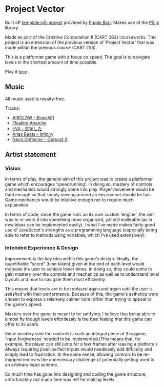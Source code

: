 # Project Vector

Built off [template-p5-project](https://github.com/pippinbarr/cart253/tree/master/templates/template-p5-project) provided by [Pippin Barr](https://github.com/pippinbarr). Makes use of the [P5.js](https://p5js.org/) library.

Made as part of the Creative Computation II (CART 263) courseworks.
This project is an entension of the previous version of 'Project Vector' that was made within the previous course (CART 253).

This is a platformer game with a focus on speed.
The goal is to navigate levels in the shortest amount of time possible.

Play it [here](https://atienn.github.io/CART-263/Project%20Vector/).



## Music
All music used is royalty-free.

Tracks:
- [AIRGLOW - Blueshift](https://open.spotify.com/album/08kV4nhdlCBbCWt9fO6AAa?highlight=spotify:track:7Glh11xQGaEbuw1M186WpK)
- [Floating Anarchy](https://open.spotify.com/album/6ababgJTbXJE7AF78JyQdk)
- [EVA - 失望した](https://open.spotify.com/track/5E4KvUjuwUfyuRIzVQwt7u?si=6a75a92b434345f8)
- [Aries Beats - Infinity](https://open.spotify.com/track/2kfBEU5s3dqc1RCtaOPuGh?si=5b6faf8f908d420e)
- [Neon.Deflector - Outpost X](https://open.spotify.com/album/0I1tvrpyiAJylAcEPLQ4uG?highlight=spotify:track:201W6jH0ZKmpihW4q4SzwT)



## Artist statement

### Vision
In terms of play, the general aim of this project was to create a platformer game which encourages 'speedrunning'. In doing so, mastery of controls and mechanics would strongly come into play. Player movement would be fluid enough so that simply moving around an enviroment should be fun. Game mechanics would be intuitive enough not to require much explanation.


In terms of code, since the game runs on its own custom 'engine', the aim was to re-work it into something more organized, yet still malleable (as in new ideas can be implemented easily). I what I've made makes fairly good use of JavaScript's strengths as a programming language (especially being able to refer to methods using variables, which I've used extensively).



### Intended Experience & Design
Improvement is the key idea within this game's design. Ideally, the quantifiable "score" (time taken) given at the end of each level would motivate the user to achieve lower times. In doing so, they could come to gain mastery over the controls and mechanics as well as to understand level layouts and how to navigate them most efficiently.


This means that levels are to be replayed again and again until the user is satisfied with their performance. Because of this, the game's asthetics were chosen to express a relatively calmer tone rather than trying to appeal to the game's speed. 


Mastery over the game is meant to be satifying. I believe that being able to almost fly though levels effortlessly is the best feeling that this game can offer to its users.


Since mastery over the controls is such an integral piece of this game, 'input forgiveness' needed to be implemented.(This means that, for example, the player can still jump for a few frames after leaving a platform.) Always requiring pixel-perfect inputs would needlessly add difficulty and simply lead to frustration. In the same sense, allowing controls to be re-mapped removes the unnecessary challenge of potentially getting used to an arbitrary input scheme.


So much time has gone into designing and coding the game structure, unfortunately not much time was left for making levels.